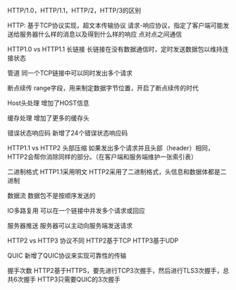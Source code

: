 HTTP/1.0，HTTP/1.1，HTTP/2，HTTP/3的区别

HTTP:
基于TCP协议实现，超文本传输协议
请求-响应协议，指定了客户端可能发送给服务器什么样的消息以及得到什么样的响应
点对点之间通信

HTTP1.0 vs HTTP1.1
长链接
长链接在没有数据通信时，定时发送数据包以维持连接状态

管道
同一个TCP链接中可以同时发出多个请求

断点续传
range字段，用来制定数据字节位置，开启了断点续传的时代

Host头处理
增加了HOST信息

缓存处理
增加了更多的缓存头

错误状态响应码
新增了24个错误状态响应码


HTTP1.1 vs HTTP2
头部压缩
如果发出多个请求并且头部（header）相同，HTTP2会帮你消除同样的部分。（在客户端和服务端维护一张索引表）

二进制格式
HTTP1.1采用明文
HTTP2采用了二进制格式，头信息和数据体都是二进制

数据流
数据包不是按顺序发送的

IO多路复用
可以在一个链接中并发多个请求或回应

服务器推送
服务器可以主动向服务端发送请求


HTTP2 vs HTTP3
协议不同
HTTP2基于TCP
HTTP3基于UDP

QUIC
新增了QUIC协议来实现可靠性的传输

握手次数
HTTP2基于HTTPS，要先进行TCP3次握手，然后进行TLS3次握手，总共6次握手
HTTP3只需要QUIC的3次握手